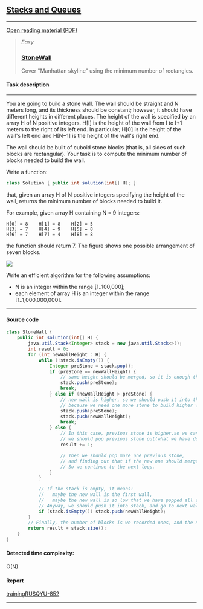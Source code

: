 ## [Stacks and Queues](https://app.codility.com/programmers/lessons/7-stacks_and_queues/)
***
[Open reading material (PDF)](https://codility.com/media/train/5-Stacks.pdf)

> _Easy_
> ### [StoneWall](https://app.codility.com/programmers/lessons/7-stacks_and_queues/stone_wall/)
> Cover "Manhattan skyline" using the minimum number of rectangles.




#### Task description
***

You are going to build a stone wall. The wall should be straight and N meters long, and its thickness should be constant; however, it should have different heights in different places. The height of the wall is specified by an array H of N positive integers. H[I] is the height of the wall from I to I+1 meters to the right of its left end. In particular, H[0] is the height of the wall's left end and H[N−1] is the height of the wall's right end.

The wall should be built of cuboid stone blocks (that is, all sides of such blocks are rectangular). Your task is to compute the minimum number of blocks needed to build the wall.

Write a function:
```java
class Solution { public int solution(int[] H); }
```
that, given an array H of N positive integers specifying the height of the wall, returns the minimum number of blocks needed to build it.

For example, given array H containing N = 9 integers:

```
H[0] = 8    H[1] = 8    H[2] = 5
H[3] = 7    H[4] = 9    H[5] = 8
H[6] = 7    H[7] = 4    H[8] = 8
```

the function should return 7. The figure shows one possible arrangement of seven blocks.

![](https://codility-frontend-prod.s3.amazonaws.com/media/task_static/stone_wall/static/images/auto/4f1cef49cc46d451e88109d449ab7975.png)

Write an efficient algorithm for the following assumptions:

* N is an integer within the range [1..100,000];
* each element of array H is an integer within the range [1..1,000,000,000].

***

#### Source code
```java
class StoneWall {
    public int solution(int[] H) {
        java.util.Stack<Integer> stack = new java.util.Stack<>();
        int result = 0;
        for (int newWallHeight : H) {
            while (!stack.isEmpty()) {
                Integer preStone = stack.pop();
                if (preStone == newWallHeight) {
                    // same height should be merged, so it is enough that we push one stone back to stack
                    stack.push(preStone);
                    break;
                } else if (newWallHeight > preStone) {
                    // new wall is higher, so we should push it into the stack,
                    // because we need one more stone to build higher wall
                    stack.push(preStone);
                    stack.push(newWallHeight);
                    break;
                } else {
                    // In this case, previous stone is higher,so we can not merge the new one to previous stone,
                    // we should pop previous stone out(what we have done), and record 1 to used stones.
                    result += 1;

                    // Then we should pop more one previous stone,
                    // and finding out that if the new one should merge to it or not.
                    // So we continue to the next loop.
                }
            }

            // If the stack is empty, it means:
            //   maybe the new wall is the first wall,
            //   maybe the new wall is so low that we have popped all stones from the stack yet.
            // Anyway, we should push it into stack, and go to next wall.
            if (stack.isEmpty()) stack.push(newWallHeight);
        }
        // Finally, the number of blocks is we recorded ones, and the number of stones which are still in our stack.
        return result + stack.size();
    }
}

```

#### Detected time complexity:
O(N)

#### Report
[trainingRUSQYU-852](https://app.codility.com/demo/results/trainingRUSQYU-852/)

***
